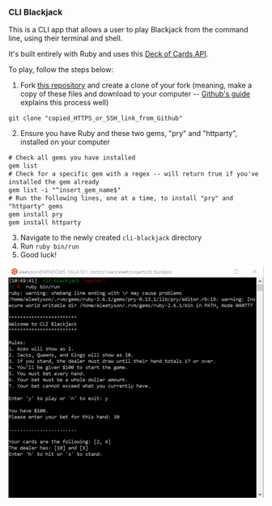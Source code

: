 ### CLI Blackjack
This is a CLI app that allows a user to play Blackjack from the command line, using their terminal and shell.

It's built entirely with Ruby and uses this [Deck of Cards API](https://deckofcardsapi.com/).

To play, follow the steps below:
1. Fork [this repository](https://github.com/eleetyson/cli-blackjack) and create a clone of your fork (meaning, make a copy of these files and download to your computer -- [Github's guide](https://docs.github.com/en/github/getting-started-with-github/fork-a-repo#propose-changes-to-someone-elses-project) explains this process well)
```
git clone "copied_HTTPS_or_SSH_link_from_Github"
```
2. Ensure you have Ruby and these two gems, "pry" and "httparty", installed on your computer
```
# Check all gems you have installed
gem list
# Check for a specific gem with a regex -- will return true if you've installed the gem already
gem list -i "^insert_gem_name$"
# Run the following lines, one at a time, to install "pry" and "httparty" gems
gem install pry
gem install httparty
```
3. Navigate to the newly created `cli-blackjack` directory
4. Run `ruby bin/run`
5. Good luck!

![Image of Demo](./demo.png)
